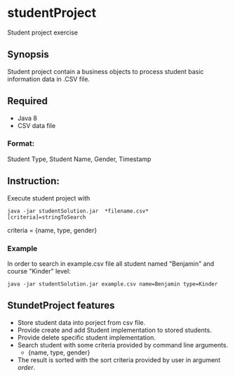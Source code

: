 # studentProject
Student project exercise

## Synopsis
Student project contain a business objects to process student basic information data in .CSV file.

## Required
* Java 8
* CSV data file

### Format:
Student Type, Student Name, Gender, Timestamp

## Instruction:
Execute student project with

`java -jar studentSolution.jar  *filename.csv* [criteria]=stringToSearch`

criteria = {name, type, gender}

### Example
In order to search in example.csv file all student named "Benjamin" and course "Kinder" level:

`java -jar studentSolution.jar example.csv name=Benjamin type=Kinder`

## StundetProject features

* Store student data into porject from csv file.
* Provide create and add Student implementation to stored students.
* Provide delete specific student implementation.
* Search student with some criteria provided by command line arguments.
  * {name, type, gender}
* The result is sorted with the sort criteria provided by user in argument *order*.
